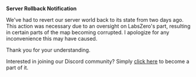 **Server Rollback Notification**

We've had to revert our server world back to its state from two days ago. This action was necessary due to an oversight on LabsZero's part, resulting in certain parts of the map becoming corrupted. I apologize for any inconvenience this may have caused.

Thank you for your understanding.

Interested in joining our Discord community? Simply [click here](https://discord.ampznetwork.com) to become a part of it.


